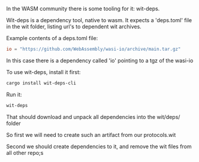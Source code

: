 In the WASM community there is some tooling for it: wit-deps.

Wit-deps is a dependency tool, native to wasm. It expects a 'deps.toml' file in the wit folder, listing url's to dependent wit archives.

Example contents of a deps.toml file:

```toml
io = "https://github.com/WebAssembly/wasi-io/archive/main.tar.gz"
```

In this case there is a dependency called 'io' pointing to a tgz of the wasi-io

To use wit-deps, install it first:

```bash
cargo install wit-deps-cli
```
Run it:

```bash
wit-deps
```

That should download and unpack all dependencies into the wit/deps/ folder

So first we will need to create such an artifact from our protocols.wit

Second we should create dependencies to it, and remove the wit files from all other repo;s
